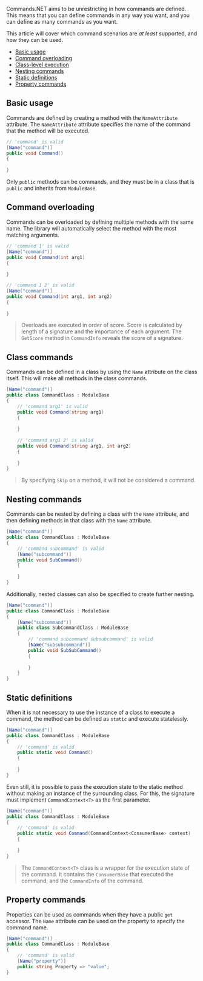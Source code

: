 Commands.NET aims to be unrestricting in how commands are defined. 
This means that you can define commands in any way you want, and you can define as many commands as you want.

This article will cover which command scenarios are *at least* supported, and how they can be used.

- [Basic usage](#basic-usage)
- [Command overloading](#command-overloading)
- [Class-level execution](#class-commands)
- [Nesting commands](#nesting-commands)
- [Static definitions](#static-definitions)
- [Property commands](#property-commands)


## Basic usage

Commands are defined by creating a method with the `NameAttribute` attribute. The `NameAttribute` attribute specifies the name of the command that the method will be executed.

```cs
// 'command' is valid
[Name("command")]
public void Command()
{
	
}
```

Only `public` methods can be commands, and they must be in a class that is `public` and inherits from `ModuleBase`.

## Command overloading

Commands can be overloaded by defining multiple methods with the same name. The library will automatically select the method with the most matching arguments.

```cs
// 'command 1' is valid
[Name("command")]
public void Command(int arg1)
{
	
}

// 'command 1 2' is valid
[Name("command")]
public void Command(int arg1, int arg2)
{
	
}
```

> Overloads are executed in order of score. Score is calculated by length of a signature and the importance of each argument. 
The `GetScore` method in `CommandInfo` reveals the score of a signature.

## Class commands

Commands can be defined in a class by using the `Name` attribute on the class itself. This will make all methods in the class commands.

```cs
[Name("command")]
public class CommandClass : ModuleBase
{
	// 'command arg1' is valid
	public void Command(string arg1)
	{
		
	}
	
	// 'command arg1 2' is valid
	public void Command(string arg1, int arg2)
	{
		
	}
}
```

> By specifying `Skip` on a method, it will not be considered a command.

## Nesting commands

Commands can be nested by defining a class with the `Name` attribute, and then defining methods in that class with the `Name` attribute.

```cs
[Name("command")]
public class CommandClass : ModuleBase
{
	// 'command subcommand' is valid
	[Name("subcommand")]
	public void SubCommand()
	{
		
	}
}
```

Additionally, nested classes can also be specified to create further nesting.

```cs
[Name("command")]
public class CommandClass : ModuleBase
{
	[Name("subcommand")]
	public class SubCommandClass : ModuleBase
	{
		// 'command subcommand subsubcommand' is valid
		[Name("subsubcommand")]
		public void SubSubCommand()
		{
			
		}
	}
}
```

## Static definitions

When it is not necessary to use the instance of a class to execute a command, the method can be defined as `static` and execute statelessly.

```cs
[Name("command")]
public class CommandClass : ModuleBase
{
	// 'command' is valid
	public static void Command()
	{
		
	}
}
```

Even still, it is possible to pass the execution state to the static method without making an instance of the surrounding class.
For this, the signature must implement `CommandContext<T>` as the first parameter.

```cs
[Name("command")]
public class CommandClass : ModuleBase
{
	// 'command' is valid
	public static void Command(CommandContext<ConsumerBase> context)
	{
		
	}
}
```

> The `CommandContext<T>` class is a wrapper for the execution state of the command. It contains the `ConsumerBase` that executed the command, and the `CommandInfo` of the command.

## Property commands

Properties can be used as commands when they have a public `get` accessor. The `Name` attribute can be used on the property to specify the command name.

```cs
[Name("command")]
public class CommandClass : ModuleBase
{
	// 'command' is valid
	[Name("property")]
	public string Property => "value";
}
```